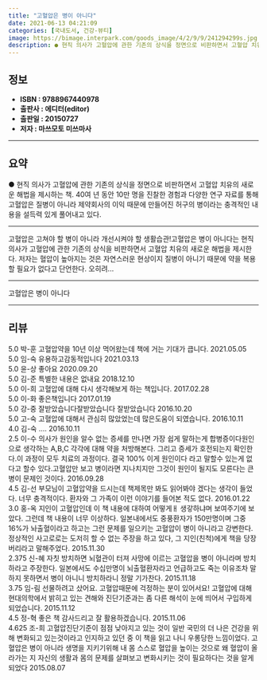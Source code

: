 ```yaml
---
title: "고혈압은 병이 아니다"
date: 2021-06-13 04:21:09
categories: [국내도서, 건강-뷰티]
image: https://bimage.interpark.com/goods_image/4/2/9/9/241294299s.jpg
description: ● 현직 의사가 고혈압에 관한 기존의 상식을 정면으로 비판하면서 고혈압 치유의 새로운 해법을 제시하는 책. 40여 년 동안 10만 명을 진찰한 경험과 다양한 연구 자료를 통해 고혈압은 질병이 아니라 제약회사의 이익 때문에 만들어진 허구의 병이라는 충격적인 내용을 설득력 있게 풀어내고
---
```


## **정보**

- **ISBN : 9788967440978**
- **출판사 : 에디터(editor)**
- **출판일 : 20150727**
- **저자 : 마쓰모토 미쓰마사**

------



## **요약**

●  현직 의사가 고혈압에 관한 기존의 상식을 정면으로 비판하면서 고혈압 치유의 새로운 해법을 제시하는 책. 40여 년 동안 10만 명을 진찰한 경험과 다양한 연구 자료를 통해 고혈압은 질병이 아니라 제약회사의 이익 때문에 만들어진 허구의 병이라는 충격적인 내용을 설득력 있게 풀어내고 있다.

------

고혈압은 고쳐야 할 병이 아니라 개선시켜야 할 생활습관!고혈압은 병이 아니다는 현직 의사가 고혈압에 관한 기존의 상식을 비판하면서 고혈압 치유의 새로운 해법을 제시한다. 저자는 혈압이 높아지는 것은 자연스러운 현상이지 질병이 아니기 때문에 약을 복용할 필요가 없다고 단언한다. 오히려... 

------


고혈압은 병이 아니다 

------


## **리뷰** 

5.0 박-훈 고혈압약을 10년 이상 먹어왔는데 책에 거는 기대가 큽니다. 2021.05.05 <br/>5.0 임-숙 유용하고감동적입니다 2021.03.13 <br/>5.0 윤-상 좋아요 2020.09.20 <br/>5.0 김-준 특별한 내용은 없내요 2018.12.10 <br/>5.0 이-희 고혈압에 대해 다시 생각해보게 하는 책입니다. 2017.02.28 <br/>5.0 이-화 좋은책입니다 2017.01.19 <br/>5.0 강-중 잘받았습니다잘받았습니다 잘받았습니다 2016.10.20 <br/>5.0 고-숙 고혈압에 대해서 관심히 많았었는데
많은도움이 되였습니다. 2016.10.11 <br/>4.0 김-숙 .... 2016.10.11 <br/>2.5 이-수 의사가 원인을 알수 없는 증세를 만나면 가장 쉽게 말하는게 합병증이다원인으로 생각하는 A,B,C 각각에 대해 약을 처방해본다. 그리고 증세가 호전되는지 확인한다.이 과정이 모두 치료의 과정이다. 결국 100% 이게 원인이다 라고 말할수 있는게 없다고 할수 있다.고혈압만 보고 병이라면 지나치지만 그것이 원인이 될지도 모른다는 큰병이 문제인 것이다. 2016.09.28 <br/>4.5 김-선 부모님이 고혈압약을 드시는데 책제목만 봐도 읽어봐야 겠다는 생각이 들었다.  너무 충격적이다.  환자와 그 가족이 이런 이야기를 들어본 적도 없다. 2016.01.22 <br/>3.0 홍-옥 지인이 고혈압인데 이 책 내용에 대하여 어떻게ㅐ 생갛하냐며 보여주기에 보았다. 그런데 책 내용이 너무 이상하다. 일본내에서도 중풍환자가 150만명이며 그중 16%가 놔출혈이라고 하고는 그런 문제를 일으키는 고혈압이 병이 아니라고 강변한다. 정상적인 사고로로는 도저히 할 수 없는 주장을 하고 있다, 그 지인(친척)에게 책을 당장 버리라고 말해주었다. 2015.11.30 <br/>2.375 신-혜  자칫 방치하면 뇌혈관이 터져 사망에 이르는 고혈압을 병이 아니라며 방치하라고 주장한다. 일본에서도 수십만명이 뇌출혈환자라고 언급하고도 죽는 이유조차 말하지 못하면서 병이 아니니 방치하라니 정말 기가찬다. 2015.11.18 <br/>3.75 임-림 선물하려고 샀어요. 고혈압때문에 걱정하는 분이 있어서요! 고혈압에 대해 현대의학에서 밝히고 있는 견해와 진단기준과는 좀 다른 해석이 눈에 띄어서 구입하게 되었습니다. 2015.11.12 <br/>4.5 정-혁 좋은 책 감사드리고 잘 활용하겠습니다. 2015.11.06 <br/>4.625 조-희 고혈압진단기준이 점점 낮아지고 있는 것이 일반 국민의 더 나은 건강을 위해 변화되고 있는것이라고 인지하고 있던 중  이 책을 읽고 나니 우롱당한 느낌이었다. 고혈압은 병이 아니라 생명을 지키기위해 내 몸 스스로 혈압을 높이는 것으로  왜 혈압이 올라가는 지 자신의 생활과 몸의 문제를 살펴보고 변화시키는 것이 필요하다는 것을 알게되었다 2015.08.07 <br/>